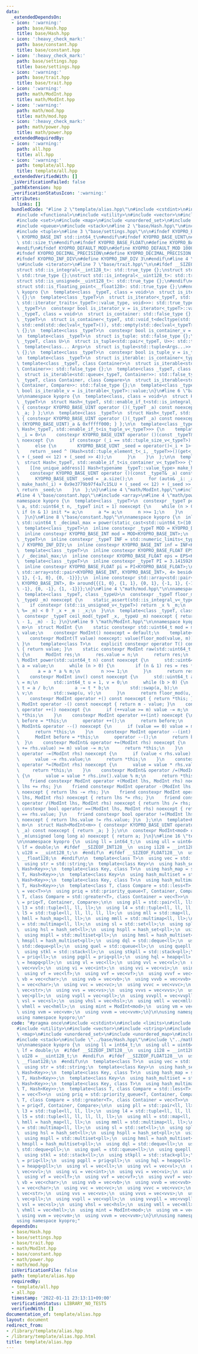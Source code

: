 ```yaml
---
data:
  _extendedDependsOn:
  - icon: ':warning:'
    path: base/Hash.hpp
    title: base/Hash.hpp
  - icon: ':heavy_check_mark:'
    path: base/constant.hpp
    title: base/constant.hpp
  - icon: ':heavy_check_mark:'
    path: base/settings.hpp
    title: base/settings.hpp
  - icon: ':warning:'
    path: base/trait.hpp
    title: base/trait.hpp
  - icon: ':warning:'
    path: math/ModInt.hpp
    title: math/ModInt.hpp
  - icon: ':warning:'
    path: math/mod.hpp
    title: math/mod.hpp
  - icon: ':heavy_check_mark:'
    path: math/power.hpp
    title: math/power.hpp
  _extendedRequiredBy:
  - icon: ':warning:'
    path: all.hpp
    title: all.hpp
  - icon: ':warning:'
    path: template/all.hpp
    title: template/all.hpp
  _extendedVerifiedWith: []
  _isVerificationFailed: false
  _pathExtension: hpp
  _verificationStatusIcon: ':warning:'
  attributes:
    links: []
  bundledCode: "#line 2 \"template/alias.hpp\"\n#include <cstdint>\n#include <limits>\n\
    #include <functional>\n#include <utility>\n#include <vector>\n#include <string>\n\
    #include <set>\n#include <map>\n#include <unordered_set>\n#include <unordered_map>\n\
    #include <queue>\n#include <stack>\n#line 2 \"base/Hash.hpp\"\n#include <type_traits>\n\
    #include <tuple>\n#line 3 \"base/settings.hpp\"\n\n#ifndef KYOPRO_BASE_INT\n#define\
    \ KYOPRO_BASE_INT std::int64_t\n#endif\n#ifndef KYOPRO_BASE_UINT\n#define KYOPRO_BASE_UINT\
    \ std::size_t\n#endif\n#ifndef KYOPRO_BASE_FLOAT\n#define KYOPRO_BASE_FLOAT double\n\
    #endif\n#ifndef KYOPRO_DEFAULT_MOD\n#define KYOPRO_DEFAULT_MOD 1000000007\n#endif\n\
    #ifndef KYOPRO_DECIMAL_PRECISION\n#define KYOPRO_DECIMAL_PRECISION 12\n#endif\n\
    #ifndef KYOPRO_INF_DIV\n#define KYOPRO_INF_DIV 3\n#endif\n#line 4 \"base/trait.hpp\"\
    \n#include <iterator>\n#line 7 \"base/trait.hpp\"\n\n#ifdef __SIZEOF_INT128__\n\
    struct std::is_integral<__int128_t>: std::true_type {};\nstruct std::is_signed<__int128_t>:\
    \ std::true_type {};\nstruct std::is_integral<__uint128_t>: std::true_type {};\n\
    struct std::is_unsigned<__uint128_t>: std::true_type {};\n#endif\n#ifdef __SIZEOF_FLOAT128__\n\
    struct std::is_floating_point<__float128>: std::true_type {};\n#endif\n\nnamespace\
    \ kyopro {\n  template<class _typeT, class = void>\n  struct is_iterator: std::false_type\
    \ {};\n  template<class _typeT>\n  struct is_iterator<_typeT, std::enable_if_t<!std::is_same_v<typename\
    \ std::iterator_traits<_typeT>::value_type, void>>>: std::true_type {};\n  template<class\
    \ _typeT>\n  constexpr bool is_iterator_v = is_iterator<_typeT>::value;\n\n  template<class\
    \ _typeT, class = void>\n  struct is_container: std::false_type {};\n  template<class\
    \ _typeT>\n  struct is_container<_typeT, std::void_t<decltype(std::begin(std::declval<_typeT>()),\
    \ std::end(std::declval<_typeT>()), std::empty(std::declval<_typeT>()))>>: std::true_type\
    \ {};\n  template<class _typeT>\n  constexpr bool is_container_v = is_container<_typeT>::value;\n\
    \n  template<class _typeT>\n  struct is_tuple: std::false_type {};\n  template<class\
    \ _typeT, class U>\n  struct is_tuple<std::pair<_typeT, U>>: std::true_type {};\n\
    \  template<class... Args>\n  struct is_tuple<std::tuple<Args...>>: std::true_type\
    \ {};\n  template<class _typeT>\n  constexpr bool is_tuple_v = is_tuple<_typeT>::value;\n\
    \n  template<class _typeT>\n  struct is_iterable: is_container<_typeT> {};\n \
    \ template<class _typeT, class Container>\n  struct is_iterable<std::stack<_typeT,\
    \ Container>>: std::false_type {};\n  template<class _typeT, class Container>\n\
    \  struct is_iterable<std::queue<_typeT, Container>>: std::false_type {};\n  template<class\
    \ _typeT, class Container, class Compare>\n  struct is_iterable<std::priority_queue<_typeT,\
    \ Container, Compare>>: std::false_type {};\n  template<class _typeT>\n  constexpr\
    \ bool is_iterable_v = is_iterable<_typeT>::value;\n}\n#line 6 \"base/Hash.hpp\"\
    \n\nnamespace kyopro {\n  template<class, class = void>\n  struct Hash;\n\n  template<class\
    \ _typeT>\n  struct Hash<_typeT, std::enable_if_t<std::is_integral_v<_typeT>>>\
    \ { constexpr KYOPRO_BASE_UINT operator ()(_typeT _a) const noexcept { return\
    \ _a; } };\n\n  template<class _typeT>\n  struct Hash<_typeT, std::enable_if_t<std::is_floating_point_v<_typeT>>>\
    \ { constexpr KYOPRO_BASE_UINT operator ()(_typeT _a) const noexcept { return\
    \ (KYOPRO_BASE_UINT)_a & 0xfffff000; } };\n\n  template<class _typeT>\n  struct\
    \ Hash<_typeT, std::enable_if_t<is_tuple_v<_typeT>>> {\n    template<KYOPRO_BASE_UINT\
    \ _i = 0>\n    constexpr KYOPRO_BASE_UINT operator ()(const _typeT& _a) const\
    \ noexcept {\n      if constexpr (_i == std::tuple_size_v<_typeT>) return std::tuple_size_v<_typeT>;\n\
    \      else {\n        KYOPRO_BASE_UINT _seed = operator()<_i + 1>(_a);\n    \
    \    return _seed ^ (Hash<std::tuple_element_t<_i, _typeT>>()(get<_i>(_a)) + 0x9e3779b97f4a7c15LU\
    \ + (_seed << 12) + (_seed >> 4));\n      }\n    }\n  };\n\n  template<class _typeT>\n\
    \  struct Hash<_typeT, std::enable_if_t<is_container_v<_typeT>>> {\n  private:\n\
    \    [[no_unique_address]] Hash<typename _typeT::value_type> make_hash;\n  public:\n\
    \    constexpr KYOPRO_BASE_UINT operator ()(const _typeT& _a) const noexcept {\n\
    \      KYOPRO_BASE_UINT _seed = _a.size();\n      for (auto& _i: _a) _seed ^=\
    \ make_hash(_i) + 0x9e3779b97f4a7c15LU + (_seed << 12) + (_seed >> 4);\n     \
    \ return _seed;\n    }\n  };\n}\n#line 4 \"math/ModInt.hpp\"\n#include <cassert>\n\
    #line 4 \"base/constant.hpp\"\n#include <array>\n#line 4 \"math/power.hpp\"\n\
    namespace kyopro {\n  template<class _typeT>\n  constexpr _typeT power(_typeT\
    \ a, std::uint64_t n, _typeT init = 1) noexcept {\n    while (n > 0) {\n     \
    \ if (n & 1) init *= a;\n      a *= a;\n      n >>= 1;\n    }\n    return init;\n\
    \  }\n}\n#line 8 \"base/constant.hpp\"\n\nnamespace kyopro {\n  inline constexpr\
    \ std::uint64_t _decimal_max = power(static_cast<std::uint64_t>(10), KYOPRO_DECIMAL_PRECISION);\n\
    \  template<class _typeT>\n  inline constexpr _typeT MOD = KYOPRO_DEFAULT_MOD;\n\
    \  inline constexpr KYOPRO_BASE_INT mod = MOD<KYOPRO_BASE_INT>;\n  template<class\
    \ _typeT>\n  inline constexpr _typeT INF = std::numeric_limits<_typeT>::max()\
    \ / KYOPRO_INF_DIV;\n  inline constexpr KYOPRO_BASE_INT inf = INF<KYOPRO_BASE_INT>;\n\
    \  template<class _typeT>\n  inline constexpr KYOPRO_BASE_FLOAT EPS = static_cast<_typeT>(1)\
    \ / _decimal_max;\n  inline constexpr KYOPRO_BASE_FLOAT eps = EPS<KYOPRO_BASE_FLOAT>;\n\
    \  template<class _typeT>\n  inline constexpr _typeT PI = 3.14159265358979323846;\n\
    \  inline constexpr KYOPRO_BASE_FLOAT pi = PI<KYOPRO_BASE_FLOAT>;\n  inline constexpr\
    \ std::array<std::pair<KYOPRO_BASE_INT, KYOPRO_BASE_INT>, 4> beside{{{1, 0}, {0,\
    \ 1}, {-1, 0}, {0, -1}}};\n  inline constexpr std::array<std::pair<KYOPRO_BASE_INT,\
    \ KYOPRO_BASE_INT>, 8> around{{{1, 0}, {1, 1}, {0, 1}, {-1, 1}, {-1, 0}, {-1,\
    \ -1}, {0, -1}, {1, -1}}};\n}\n#line 4 \"math/mod.hpp\"\n\nnamespace kyopro {\n\
    \  template<class _typeT, class _typeU>\n  constexpr _typeT floor_mod(_typeT _x,\
    \ _typeU _m) noexcept {\n    static_assert(std::is_integral_v<_typeT> && std::is_integral_v<_typeU>);\n\
    \    if constexpr (std::is_unsigned_v<_typeT>) return _x % _m;\n    return (_x\
    \ %= _m) < 0 ? _x + _m : _x;\n  }\n\n  template<class _typeT, class _typeU>\n\
    \  constexpr _typeT ceil_mod(_typeT _x, _typeU _m) noexcept { return _m - floor_mod(_x\
    \ - 1, _m) - 1; }\n}\n#line 9 \"math/ModInt.hpp\"\n\nnamespace kyopro {\n  template<std::uint64_t\
    \ m>\n  struct ModInt {\n    static constexpr std::uint64_t mod = m;\n    std::uint64_t\
    \ value;\n    constexpr ModInt() noexcept = default;\n    template<class T>\n\
    \    constexpr ModInt(T value) noexcept: value(floor_mod(value, m)) { static_assert(std::is_integral_v<T>);\
    \ }\n    template<class T>\n    explicit constexpr operator T() const noexcept\
    \ { return value; }\n    static constexpr ModInt raw(std::uint64_t n) noexcept\
    \ {\n      ModInt res;\n      res.value = n;\n      return res;\n    }\n    constexpr\
    \ ModInt power(std::uint64_t n) const noexcept {\n      std::uint64_t res = 1,\
    \ a = value;\n      while (n > 0) {\n        if (n & 1) res = res * a % m;\n \
    \       a = a * a % m;\n        n >>= 1;\n      }\n      return res;\n    }\n\
    \    constexpr ModInt inv() const noexcept {\n      std::uint64_t a = value, b\
    \ = m;\n      std::int64_t u = 1, v = 0;\n      while (b > 0) {\n        std::uint64_t\
    \ t = a / b;\n        a -= t * b;\n        std::swap(a, b);\n        u -= t *\
    \ v;\n        std::swap(u, v);\n      }\n      return floor_mod(u, m);\n    }\n\
    \    constexpr ModInt operator +() const noexcept { return *this; }\n    constexpr\
    \ ModInt operator -() const noexcept { return m - value; }\n    constexpr ModInt&\
    \ operator ++() noexcept {\n      if (++value >= m) value -= m;\n      return\
    \ *this;\n    }\n    constexpr ModInt operator ++(int) noexcept {\n      ModInt\
    \ before = *this;\n      operator ++();\n      return before;\n    }\n    constexpr\
    \ ModInt& operator --() noexcept {\n      if (value == 0) value = m;\n      --value;\n\
    \      return *this;\n    }\n    constexpr ModInt operator --(int) noexcept {\n\
    \      ModInt before = *this;\n      operator --();\n      return before;\n  \
    \  }\n    constexpr ModInt& operator +=(ModInt rhs) noexcept {\n      if ((value\
    \ += rhs.value) >= m) value -= m;\n      return *this;\n    }\n    constexpr ModInt&\
    \ operator -=(ModInt rhs) noexcept {\n      if (value < rhs.value) value += m;\n\
    \      value -= rhs.value;\n      return *this;\n    }\n    constexpr ModInt&\
    \ operator *=(ModInt rhs) noexcept {\n      value = value * rhs.value % m;\n \
    \     return *this;\n    }\n    constexpr ModInt& operator /=(ModInt rhs) noexcept\
    \ {\n      value = value * rhs.inv().value % m;\n      return *this;\n    }\n\
    \    friend constexpr ModInt operator +(ModInt lhs, ModInt rhs) noexcept { return\
    \ lhs += rhs; }\n    friend constexpr ModInt operator -(ModInt lhs, ModInt rhs)\
    \ noexcept { return lhs -= rhs; }\n    friend constexpr ModInt operator *(ModInt\
    \ lhs, ModInt rhs) noexcept { return lhs *= rhs; }\n    friend constexpr ModInt\
    \ operator /(ModInt lhs, ModInt rhs) noexcept { return lhs /= rhs; }\n    friend\
    \ constexpr bool operator ==(ModInt lhs, ModInt rhs) noexcept { return lhs.value\
    \ == rhs.value; }\n    friend constexpr bool operator !=(ModInt lhs, ModInt rhs)\
    \ noexcept { return lhs.value != rhs.value; }\n  };\n\n  template<KYOPRO_BASE_UINT\
    \ m>\n  struct Hash<ModInt<m>> { constexpr KYOPRO_BASE_UINT operator ()(ModInt<m>\
    \ _a) const noexcept { return _a; } };\n\n  constexpr ModInt<mod> operator \"\"\
    \ _m(unsigned long long a) noexcept { return a; }\n}\n#line 16 \"template/alias.hpp\"\
    \n\nnamespace kyopro {\n  using ll = int64_t;\n  using ull = uint64_t;\n  using\
    \ lf = double;\n  #ifdef __SIZEOF_INT128__\n  using i128 = __int128_t;\n  using\
    \ u128 = __uint128_t;\n  #endif\n  #ifdef __SIZEOF_FLOAT128__\n  using f128 =\
    \ __float128;\n  #endif\n\n  template<class T>\n  using vec = std::vector<T>;\n\
    \  using str = std::string;\n  template<class Key>\n  using hash_set = std::unordered_set<Key,\
    \ Hash<Key>>;\n  template<class Key, class T>\n  using hash_map = std::unordered_map<Key,\
    \ T, Hash<Key>>;\n  template<class Key>\n  using hash_multiset = std::unordered_multiset<Key,\
    \ Hash<Key>>;\n  template<class Key, class T>\n  using hash_multimap = std::unordered_multimap<Key,\
    \ T, Hash<Key>>;\n  template<class T, class Compare = std::less<T>, class Container\
    \ = vec<T>>\n  using priq = std::priority_queue<T, Container, Compare>;\n  template<class\
    \ T, class Compare = std::greater<T>, class Container = vec<T>>\n  using heapq\
    \ = priq<T, Container, Compare>;\n\n  using pll = std::pair<ll, ll>;\n  using\
    \ l3 = std::tuple<ll, ll, ll>;\n  using l4 = std::tuple<ll, ll, ll, ll>;\n  using\
    \ l5 = std::tuple<ll, ll, ll, ll, ll>;\n  using mll = std::map<ll, ll>;\n  using\
    \ hmll = hash_map<ll, ll>;\n  using mmll = std::multimap<ll, ll>;\n  using hmmll\
    \ = std::multimap<ll, ll>;\n  using sl = std::set<ll>;\n  using spll = std::set<pll>;\n\
    \  using hsl = hash_set<ll>;\n  using hspll = hash_set<pll>;\n  using msl = std::multiset<ll>;\n\
    \  using mspll = std::multiset<pll>;\n  using hmsl = hash_multiset<ll>;\n  using\
    \ hmspll = hash_multiset<pll>;\n  using dql = std::deque<ll>;\n  using dqpll =\
    \ std::deque<pll>;\n  using quel = std::queue<ll>;\n  using quepll = std::queue<pll>;\n\
    \  using stkl = std::stack<ll>;\n  using stkpll = std::stack<pll>;\n  using pql\
    \ = priq<ll>;\n  using pqpll = priq<pll>;\n  using hql = heapq<ll>;\n  using hqpll\
    \ = heapq<pll>;\n  using vl = vec<ll>;\n  using vvl = vec<vl>;\n  using vvvl =\
    \ vec<vvl>;\n  using vi = vec<int>;\n  using vvi = vec<vi>;\n  using vvvi = vec<vvi>;\n\
    \  using vf = vec<lf>;\n  using vvf = vec<vf>;\n  using vvvf = vec<vvf>;\n  using\
    \ vb = vec<char>;\n  using vvb = vec<vb>;\n  using vvvb = vec<vvb>;\n  using vc\
    \ = vec<char>;\n  using vvc = vec<vc>;\n  using vvvc = vec<vvc>;\n  using vs =\
    \ vec<str>;\n  using vvs = vec<vs>;\n  using vvvs = vec<vvs>;\n  using vpll =\
    \ vec<pll>;\n  using vvpll = vec<vpll>;\n  using vvvpll = vec<vvpll>;\n  using\
    \ vsl = vec<sl>;\n  using vhsl = vec<hsl>;\n  using vmll = vec<mll>;\n  using\
    \ vhmll = vec<hmll>;\n  using mint = ModInt<mod>;\n  using vm = vec<mint>;\n \
    \ using vvm = vec<vm>;\n  using vvvm = vec<vvm>;\n}\n\nusing namespace std;\n\
    using namespace kyopro;\n"
  code: "#pragma once\n#include <cstdint>\n#include <limits>\n#include <functional>\n\
    #include <utility>\n#include <vector>\n#include <string>\n#include <set>\n#include\
    \ <map>\n#include <unordered_set>\n#include <unordered_map>\n#include <queue>\n\
    #include <stack>\n#include \"../base/Hash.hpp\"\n#include \"../math/ModInt.hpp\"\
    \n\nnamespace kyopro {\n  using ll = int64_t;\n  using ull = uint64_t;\n  using\
    \ lf = double;\n  #ifdef __SIZEOF_INT128__\n  using i128 = __int128_t;\n  using\
    \ u128 = __uint128_t;\n  #endif\n  #ifdef __SIZEOF_FLOAT128__\n  using f128 =\
    \ __float128;\n  #endif\n\n  template<class T>\n  using vec = std::vector<T>;\n\
    \  using str = std::string;\n  template<class Key>\n  using hash_set = std::unordered_set<Key,\
    \ Hash<Key>>;\n  template<class Key, class T>\n  using hash_map = std::unordered_map<Key,\
    \ T, Hash<Key>>;\n  template<class Key>\n  using hash_multiset = std::unordered_multiset<Key,\
    \ Hash<Key>>;\n  template<class Key, class T>\n  using hash_multimap = std::unordered_multimap<Key,\
    \ T, Hash<Key>>;\n  template<class T, class Compare = std::less<T>, class Container\
    \ = vec<T>>\n  using priq = std::priority_queue<T, Container, Compare>;\n  template<class\
    \ T, class Compare = std::greater<T>, class Container = vec<T>>\n  using heapq\
    \ = priq<T, Container, Compare>;\n\n  using pll = std::pair<ll, ll>;\n  using\
    \ l3 = std::tuple<ll, ll, ll>;\n  using l4 = std::tuple<ll, ll, ll, ll>;\n  using\
    \ l5 = std::tuple<ll, ll, ll, ll, ll>;\n  using mll = std::map<ll, ll>;\n  using\
    \ hmll = hash_map<ll, ll>;\n  using mmll = std::multimap<ll, ll>;\n  using hmmll\
    \ = std::multimap<ll, ll>;\n  using sl = std::set<ll>;\n  using spll = std::set<pll>;\n\
    \  using hsl = hash_set<ll>;\n  using hspll = hash_set<pll>;\n  using msl = std::multiset<ll>;\n\
    \  using mspll = std::multiset<pll>;\n  using hmsl = hash_multiset<ll>;\n  using\
    \ hmspll = hash_multiset<pll>;\n  using dql = std::deque<ll>;\n  using dqpll =\
    \ std::deque<pll>;\n  using quel = std::queue<ll>;\n  using quepll = std::queue<pll>;\n\
    \  using stkl = std::stack<ll>;\n  using stkpll = std::stack<pll>;\n  using pql\
    \ = priq<ll>;\n  using pqpll = priq<pll>;\n  using hql = heapq<ll>;\n  using hqpll\
    \ = heapq<pll>;\n  using vl = vec<ll>;\n  using vvl = vec<vl>;\n  using vvvl =\
    \ vec<vvl>;\n  using vi = vec<int>;\n  using vvi = vec<vi>;\n  using vvvi = vec<vvi>;\n\
    \  using vf = vec<lf>;\n  using vvf = vec<vf>;\n  using vvvf = vec<vvf>;\n  using\
    \ vb = vec<char>;\n  using vvb = vec<vb>;\n  using vvvb = vec<vvb>;\n  using vc\
    \ = vec<char>;\n  using vvc = vec<vc>;\n  using vvvc = vec<vvc>;\n  using vs =\
    \ vec<str>;\n  using vvs = vec<vs>;\n  using vvvs = vec<vvs>;\n  using vpll =\
    \ vec<pll>;\n  using vvpll = vec<vpll>;\n  using vvvpll = vec<vvpll>;\n  using\
    \ vsl = vec<sl>;\n  using vhsl = vec<hsl>;\n  using vmll = vec<mll>;\n  using\
    \ vhmll = vec<hmll>;\n  using mint = ModInt<mod>;\n  using vm = vec<mint>;\n \
    \ using vvm = vec<vm>;\n  using vvvm = vec<vvm>;\n}\n\nusing namespace std;\n\
    using namespace kyopro;"
  dependsOn:
  - base/Hash.hpp
  - base/settings.hpp
  - base/trait.hpp
  - math/ModInt.hpp
  - base/constant.hpp
  - math/power.hpp
  - math/mod.hpp
  isVerificationFile: false
  path: template/alias.hpp
  requiredBy:
  - template/all.hpp
  - all.hpp
  timestamp: '2022-01-11 23:13:11+09:00'
  verificationStatus: LIBRARY_NO_TESTS
  verifiedWith: []
documentation_of: template/alias.hpp
layout: document
redirect_from:
- /library/template/alias.hpp
- /library/template/alias.hpp.html
title: template/alias.hpp
---
```


